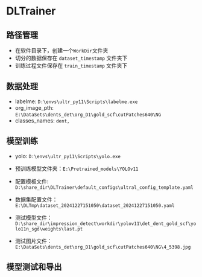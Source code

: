# DLTrainer

## 路径管理
- 在软件目录下，创建一个`WorkDir`文件夹
- 切分的数据保存在 `dataset_timestamp` 文件夹下
- 训练过程文件保存在 `train_timestamp` 文件夹下

## 数据处理
- labelme: `D:\envs\ultr_py11\Scripts\labelme.exe`
- org_image_pth: `E:\DataSets\dents_det\org_D1\gold_scf\cutPatches640\NG`
- classes_names: `dent,`

## 模型训练
- yolo: `D:\envs\ultr_py11\Scripts\yolo.exe`
- 预训练模型文件夹：`E:\Pretrained_models\YOLOv11`
- 配置模板文件: `D:\share_dir\DLTrainer\default_configs\ultral_config_template.yaml`
- 数据集配置文件：`E:\DLTmp\dataset_20241227151050\dataset_20241227151050.yaml`

- 测试模型文件：`D:\share_dir\impression_detect\workdir\yolov11\det_dent_gold_scf\yolo11n_sgd\weights\last.pt`
- 测试图片文件：`E:\DataSets\dents_det\org_D1\gold_scf\cutPatches640\NG\4_5398.jpg`

## 模型测试和导出

